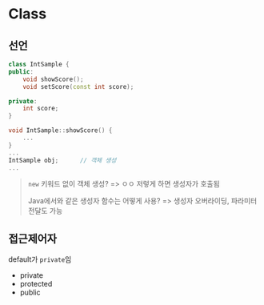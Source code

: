 # Class
## 선언
```cpp
class IntSample {
public:
    void showScore();
    void setScore(const int score);

private:
    int score;
}

void IntSample::showScore() {
    ...
}
...
IntSample obj;		// 객체 생성
...
```

> `new` 키워드 없이 객체 생성? => ㅇㅇ 저렇게 하면 생성자가 호출됨
> 
> Java에서와 같은 생성자 함수는 어떻게 사용? => 생성자 오버라이딩, 파라미터 전달도 가능

## 접근제어자
default가 `private`임
- private
- protected
- public
<!--stackedit_data:
eyJoaXN0b3J5IjpbMTkyMDE1MDcwNCwxNzE5NjU5MjEsODA4MT
kwMTUzXX0=
-->